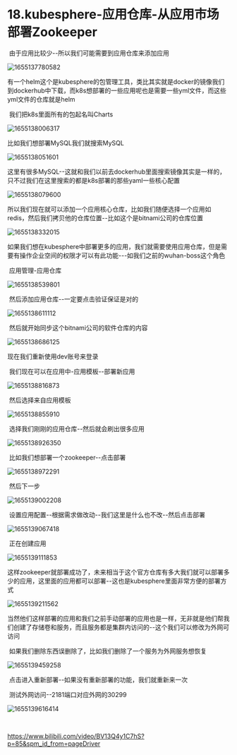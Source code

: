 # 18.kubesphere-应用仓库-从应用市场部署Zookeeper



​	由于应用比较少--所以我们可能需要到应用仓库来添加应用

![1655137780582](../../.vuepress/public/images/1655137780582.png)



​	有一个helm这个是kubesphere的包管理工具，类比其实就是docker的镜像我们到dockerhub中下载，而k8s想部署的一些应用呢也是需要一些yml文件，而这些yml文件的仓库就是helm

​		我们把k8s里面所有的包起名叫Charts

![1655138006317](../../.vuepress/public/images/1655138006317.png)





比如我们想部署MySQL我们就搜索MySQL

![1655138051601](../../.vuepress/public/images/1655138051601.png)





​		这里有很多MySQL--这就和我们以前去dockerhub里面搜索镜像其实是一样的，只不过我们在这里搜索的都是k8s部署的那些yaml一些核心配置

![1655138079600](../../.vuepress/public/images/1655138079600.png)



​	所以我们现在就可以添加一个应用核心仓库，比如我们随便选择一个应用如redis，然后我们拷贝他的仓库位置--比如这个是bitnami公司的仓库位置

![1655138332015](../../.vuepress/public/images/1655138332015.png)



​	如果我们想在kubesphere中部署更多的应用，我们就需要使用应用仓库，但是需要有操作企业空间的权限才可以有此功能---如我们之前的wuhan-boss这个角色

​	应用管理-应用仓库

![1655138539801](../../.vuepress/public/images/1655138539801.png)



​	然后添加应用仓库--一定要点击验证保证是对的

![1655138611112](../../.vuepress/public/images/1655138611112.png)





​	然后就开始同步这个bitnami公司的软件仓库的内容

![1655138686125](../../.vuepress/public/images/1655138686125.png)



现在我们重新使用dev账号来登录

​	我们现在可以在应用中-应用模板--部署新应用

![1655138816873](../../.vuepress/public/images/1655138816873.png)



​	然后选择来自应用模板

![1655138855910](../../.vuepress/public/images/1655138855910.png)



​	选择我们刚刚的应用仓库--然后就会刷出很多应用

![1655138926350](../../.vuepress/public/images/1655138926350.png)





​	比如我们想部署一个zookeeper--点击部署

![1655138972291](../../.vuepress/public/images/1655138972291.png)



​	然后下一步

![1655139002208](../../.vuepress/public/images/1655139002208.png)



​	设置应用配置--根据需求做改动--我们这里是什么也不改--然后点击部署

![1655139067418](../../.vuepress/public/images/1655139067418.png)





​	正在创建应用

![1655139111853](../../.vuepress/public/images/1655139111853.png)



​	这样zookeeper就部署成功了，未来相当于这个官方仓库有多大我们就可以部署多少的应用，这里面的应用都可以部署--这也是kubesphere里面非常方便的部署方式

![1655139211562](../../.vuepress/public/images/1655139211562.png)



​	当然他们这样部署的应用和我们之前手动部署的应用也是一样，无非就是他们帮我们创建了存储卷和服务，而且服务都是集群内访问的--这个我们可以修改为外网可访问



​	如果我们删除东西误删除了，比如我们删除了一个服务为外网服务想恢复

![1655139459258](../../.vuepress/public/images/1655139459258.png)

​	点击进入重新部署--如果没有重新部署的功能，我们就重新来一次







​	测试外网访问--2181端口对应外网的30299

![1655139616414](../../.vuepress/public/images/1655139616414.png)



​	



https://www.bilibili.com/video/BV13Q4y1C7hS?p=85&spm_id_from=pageDriver



















































































